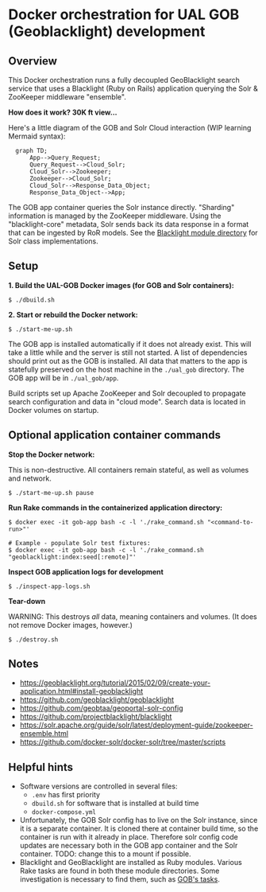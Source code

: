 # Docker orchestration for UAL GOB (Geoblacklight) development

## Overview

This Docker orchestration runs a fully decoupled GeoBlacklight search service that uses a Blacklight (Ruby on Rails) application querying the Solr & ZooKeeper middleware "ensemble".

**How does it work? 30K ft view...**

Here's a little diagram of the GOB and Solr Cloud interaction (WIP learning Mermaid syntax):

```mermaid
  graph TD;
      App-->Query_Request;
      Query_Request-->Cloud_Solr;
      Cloud_Solr-->Zookeeper;
      Zookeeper-->Cloud_Solr;
      Cloud_Solr-->Response_Data_Object;
      Response_Data_Object-->App;
```

 The GOB app container queries the Solr instance directly. "Sharding" information is managed by the ZooKeeper middleware. Using the "blacklight-core" metadata, Solr sends back its data response in a format that can be ingested by RoR models. See the [Blacklight module directory](https://github.com/projectblacklight/blacklight/tree/main/lib/blacklight/solr) for Solr class implementations.

## Setup

**1. Build the UAL-GOB Docker images (for GOB and Solr containers):**

```shell
$ ./dbuild.sh
```

**2. Start or rebuild the Docker network:**

```shell
$ ./start-me-up.sh
```

The GOB app is installed automatically if it does not already exist. This will take a little while and the server is still not started. A list of dependencies should print out as the GOB is installed. All data that matters to the app is statefully preserved on the host machine in the `./ual_gob` directory. The GOB app will be in `./ual_gob/app`.

Build scripts set up Apache ZooKeeper and Solr decoupled to propagate search configuration and data in "cloud mode". Search data is located in Docker volumes on startup.

## Optional application container commands

**Stop the Docker network:**

This is non-destructive. All containers remain stateful, as well as volumes and network.

```shell
$ ./start-me-up.sh pause
```

**Run Rake commands in the containerized application directory:**

```shell
$ docker exec -it gob-app bash -c -l './rake_command.sh "<command-to-run>"'

# Example - populate Solr test fixtures:
$ docker exec -it gob-app bash -c -l './rake_command.sh "geoblacklight:index:seed[:remote]"'
```

**Inspect GOB application logs for development**

```shell
$ ./inspect-app-logs.sh
```

**Tear-down**

WARNING: This destroys _all_ data, meaning containers and volumes. (It does not remove Docker images, however.)

```shell
$ ./destroy.sh
```

## Notes

* https://geoblacklight.org/tutorial/2015/02/09/create-your-application.html#install-geoblacklight
* https://github.com/geoblacklight/geoblacklight
* https://github.com/geobtaa/geoportal-solr-config
* https://github.com/projectblacklight/blacklight
* https://solr.apache.org/guide/solr/latest/deployment-guide/zookeeper-ensemble.html
* https://github.com/docker-solr/docker-solr/tree/master/scripts

## Helpful hints

* Software versions are controlled in several files:
  * `.env` has first priority
  * `dbuild.sh` for software that is installed at build time
  * `docker-compose.yml`
* Unfortunately, the GOB Solr config has to live on the Solr instance, since it is a separate container. It is cloned there at container build time, so the container is run with it already in place. Therefore solr config code updates are necessary both in the GOB app container and the Solr container. TODO: change this to a mount if possible.
* Blacklight and GeoBlacklight are installed as Ruby modules. Various Rake tasks are found in both these module directories. Some investigation is necessary to find them, such as [GOB's tasks](https://github.com/geoblacklight/geoblacklight/blob/main/lib/tasks/geoblacklight.rake).
